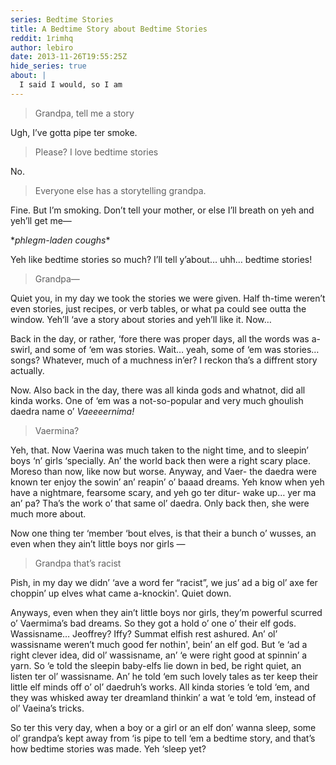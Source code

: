 ```yaml
---
series: Bedtime Stories
title: A Bedtime Story about Bedtime Stories
reddit: 1rimhq
author: lebiro
date: 2013-11-26T19:55:25Z
hide_series: true
about: |
  I said I would, so I am
---
```


> Grandpa, tell me a story

Ugh, I’ve gotta pipe ter smoke.

> Please? I love bedtime stories

No.

> Everyone else has a storytelling grandpa.

Fine. But I’m smoking. Don’t tell your mother, or else I’ll breath on yeh and
yeh’ll get me—

\**phlegm-laden coughs*\*

Yeh like bedtime stories so much? I’ll tell y’about… uhh… bedtime stories!

> Grandpa—

Quiet you, in my day we took the stories we were given. Half th-time weren’t
even stories, just recipes, or verb tables, or what pa could see outta the
window. Yeh’ll ‘ave a story about stories and yeh’ll like it. Now…

Back in the day, or rather, ‘fore there was proper days, all the words was
a-swirl, and some of ‘em was stories. Wait… yeah, some of ‘em was stories…
songs? Whatever, much of a muchness in’er? I reckon tha’s a diffrent story
actually.

Now. Also back in the day, there was all kinda gods and whatnot, did all kinda
works. One of ‘em was a not-so-popular and very much ghoulish daedra name o’
*Vaeeeernima!*

> Vaermina?

Yeh, that. Now Vaerina was much taken to the night time, and to sleepin’ boys
‘n’ girls ‘specially. An’ the world back then were a right scary place. Moreso
than now, like now but worse. Anyway, and Vaer- the daedra were known ter enjoy
the sowin’ an’ reapin’ o’ baaad dreams. Yeh know when yeh have a nightmare,
fearsome scary, and yeh go ter ditur- wake up… yer ma an’ pa? Tha’s the work o’
that same ol’ daedra. Only back then, she were much more about.

Now one thing ter ‘member ‘bout elves, is that their a bunch o’ wusses, an even
when they ain’t little boys nor girls —

> Grandpa that’s racist

Pish, in my day we didn’ ‘ave a word fer “racist”, we jus’ ad a big ol’ axe fer
choppin’ up elves what came a-knockin'. Quiet down.

Anyways, even when they ain’t little boys nor girls, they’m powerful scurred o’
Vaermima’s bad dreams. So they got a hold o’ one o’ their elf gods. Wassisname…
Jeoffrey? Iffy? Summat elfish rest ashured. An’ ol’ wassisname weren’t much good
fer nothin', bein’ an elf god. But ‘e ‘ad a right clever idea, did ol’
wassisname, an’ ‘e were right good at spinnin’ a yarn. So ‘e told the sleepin
baby-elfs lie down in bed, be right quiet, an listen ter ol’ wassisname. An’ he
told ‘em such lovely tales as ter keep their little elf minds off o’ ol’
daedruh’s works. All kinda stories ‘e told ‘em, and they was whisked away ter
dreamland thinkin’ a wat ‘e told ‘em, instead of ol’ Vaeina’s tricks.

So ter this very day, when a boy or a girl or an elf don’ wanna sleep, some ol’
grandpa’s kept away from ‘is pipe to tell ‘em a bedtime story, and that’s how
bedtime stories was made. Yeh ‘sleep yet?
